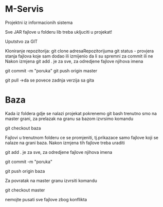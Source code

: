 # M-Servis
Projektni iz informacionih sistema

Sve JAR fajlove u folderu lib treba ukljuciti u projekat!


Uputstvo za GIT

Kloniranje repozitorija:
git clone adresaRepozitorijuma
git status - provjera stanja fajlova koje sam dodao ili izmijenio da li su spremni za commit ili ne
Nakon izmjena
git add . je za sve, za odredjene fajlove njihova imena

git commit -m "poruka"
git push origin master

git pull ->da se povece zadnja verzija sa gita
# Baza
Kada iz foldera gdje se nalazi projekat pokrenemo git bash trenutno smo na master grani, za prelazak na granu sa bazom izvrsimo komandu

git checkout baza

Fajlovi u trenutnom folderu ce se promjeniti, tj.prikazace samo fajlove koji se nalaze na grani baza. Nakon izmjena tih fajlove treba uraditi 

git add . je za sve, za odredjene fajlove njihova imena

git commit -m "poruka"

git push origin baza

Za povratak na master granu izvrsiti komandu 

git checkout master




nemojte pusati sve fajlove zbog konflikta
